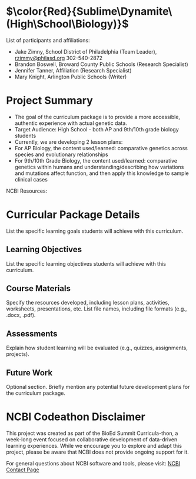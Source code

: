 # $\color{Red}{Sublime\Dynamite\(High\School\Biology)}$ 

List of participants and affiliations:
- Jake Zimny, School District of Philadelphia (Team Leader), rzimmy@philasd.org 302-540-2872
- Brandon Boswell, Broward County Public Schools (Research Specialist)
- Jennifer Tanner, Affiliation (Research Specialist)
- Mary Knight, Arlington Public Schools (Writer)

# Project Summary
- The goal of the curriculum package is to provide a more accessible, authentic experience with actual genetic data. 
- Target Audience: High School - both AP and 9th/10th grade biology students
- Currently, we are developing 2 lesson plans:
- For AP Biology, the content used/learned: comparative genetics across species and evolutionary relationships
- For 9th/10th Grade Biology, the content used/learned: comparative genetics within humans and understanding/describing how variations and mutations affect function, and then apply this knowledge to sample clinical cases

NCBI Resources:

# Curricular Package Details
List the specific learning goals students will achieve with this curriculum.

## Learning Objectives
List the specific learning objectives students will achieve with this curriculum.

## Course Materials
Specify the resources developed, including lesson plans, activities, worksheets, presentations, etc. List file names, including file formats (e.g., .docx, .pdf).

## Assessments
Explain how student learning will be evaluated (e.g., quizzes, assignments, projects).

## Future Work
Optional section. Briefly mention any potential future development plans for the curriculum package.

# NCBI Codeathon Disclaimer
This project was created as part of the BioEd Summit Curricula-thon, a week-long event focused on collaborative development of data-driven learning experiences. While we encourage you to explore and adapt this project, please be aware that NCBI does not provide ongoing support for it.

For general questions about NCBI software and tools, please visit: [NCBI Contact Page](https://www.ncbi.nlm.nih.gov/home/about/contact/)

